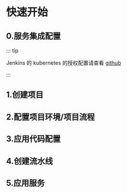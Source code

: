 # 快速开始

## 0.服务集成配置


::: tip

Jenkins 的 kubernetes 的授权配置请查看 [github](https://github.com/warm-native/docs/tree/master/topic002/deploy)

:::


## 1.创建项目

## 2.配置项目环境/项目流程

## 3.应用代码配置

## 4.创建流水线

## 5.应用服务
